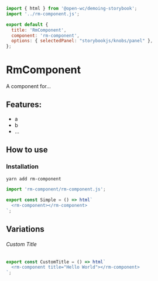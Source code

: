```js script
import { html } from '@open-wc/demoing-storybook';
import '../rm-component.js';

export default {
  title: 'RmComponent',
  component: 'rm-component',
  options: { selectedPanel: "storybookjs/knobs/panel" },
};
```

# RmComponent

A component for...

## Features:

- a
- b
- ...

## How to use

### Installation

```bash
yarn add rm-component
```

```js
import 'rm-component/rm-component.js';
```

```js preview-story
export const Simple = () => html`
  <rm-component></rm-component>
`;
```

## Variations

###### Custom Title

```js preview-story
export const CustomTitle = () => html`
  <rm-component title="Hello World"></rm-component>
`;
```
